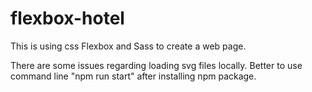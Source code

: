 # flexbox-hotel
This is using css Flexbox and Sass to create a web page.

There are some issues regarding loading svg files locally. Better to use command line "npm run start" after installing npm package.
